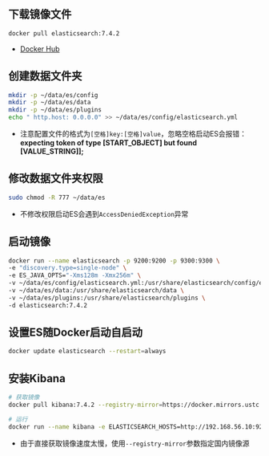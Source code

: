

## 下载镜像文件

```bash
docker pull elasticsearch:7.4.2
```

- [Docker Hub](https://hub.docker.com/_/elasticsearch/)



## 创建数据文件夹

```bash
mkdir -p ~/data/es/config
mkdir -p ~/data/es/data
mkdir -p ~/data/es/plugins
echo " http.host: 0.0.0.0" >> ~/data/es/config/elasticsearch.yml
```

- 注意配置文件的格式为`[空格]key:[空格]value`，忽略空格启动ES会报错：**expecting token of type [START_OBJECT] but found [VALUE_STRING]];** 

## 修改数据文件夹权限

```bash
sudo chmod -R 777 ~/data/es
```

- 不修改权限启动ES会遇到`AccessDeniedException`异常

## 启动镜像

```bash
docker run --name elasticsearch -p 9200:9200 -p 9300:9300 \
-e "discovery.type=single-node" \
-e ES_JAVA_OPTS="-Xms128m -Xmx256m" \
-v ~/data/es/config/elasticsearch.yml:/usr/share/elasticsearch/config/elasticsearch.yml \
-v ~/data/es/data:/usr/share/elasticsearch/data \
-v ~/data/es/plugins:/usr/share/elasticsearch/plugins \
-d elasticsearch:7.4.2
```



## 设置ES随Docker启动自启动

```bash
docker update elasticsearch --restart=always
```



## 安装Kibana



```bash
# 获取镜像
docker pull kibana:7.4.2 --registry-mirror=https://docker.mirrors.ustc.edu.cn

# 运行
docker run --name kibana -e ELASTICSEARCH_HOSTS=http://192.168.56.10:9200 -p 5601:5601 -d kibana:7.4.2
```

- 由于直接获取镜像速度太慢，使用`--registry-mirror`参数指定国内镜像源
